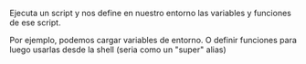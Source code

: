 Ejecuta un script y nos define en nuestro entorno las variables y funciones de ese script.

Por ejemplo, podemos cargar variables de entorno. O definir funciones para luego usarlas desde la shell (seria como un "super" alias)
